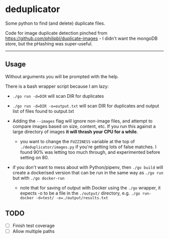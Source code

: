 # deduplicator

Some python to find (and delete) duplicate files.

Code for image duplicate detection pinched from https://github.com/philipbl/duplicate-images - I didn't want the mongoDB store, but the pHashing was super-useful.

---

## Usage

Without arguments you will be prompted with the help.

There is a bash wrapper script because I am lazy:

- `./go run -d=DIR` will scan DIR for duplicates
- `./go run -d=DIR -o=output.txt` will scan DIR for duplicates and output list of files found to output.txt
- Adding the `--images` flag will ignore non-image files, and attempt to compare images based on size, content, etc. If you run this against a large directory of images **it will thrash your CPU for a while**.
  - you want to change the `FUZZINESS` variable at the top of `./deduplicator/images.py` if you're getting lots of false matches. I found 90% was letting too much through, and experimented before setting on 80.

- if you don't want to mess about with Python/pipenv, then `./go build` will create a dockerised version that can be run in the same way as `./go run` but with `./go docker-run`
  - note that for saving of output with Docker using the `./go` wrapper, it expects -o to be a file in the `./output/` directory, e.g.
    `./go run-docker -d=test/ -o=./output/results.txt`

## TODO

- [ ] Finish test coverage
- [ ] Allow multiple paths
